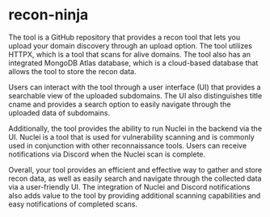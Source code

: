 # recon-ninja

The tool is a GitHub repository that provides a recon tool that lets you upload your domain discovery through an upload option. The tool utilizes HTTPX, which is a tool that scans for alive domains. The tool also has an integrated MongoDB Atlas database, which is a cloud-based database that allows the tool to store the recon data.

Users can interact with the tool through a user interface (UI) that provides a searchable view of the uploaded subdomains. The UI also distinguishes title cname and provides a search option to easily navigate through the uploaded data of subdomains.

Additionally, the tool provides the ability to run Nuclei in the backend via the UI. Nuclei is a tool that is used for vulnerability scanning and is commonly used in conjunction with other reconnaissance tools. Users can receive notifications via Discord when the Nuclei scan is complete.

Overall, your tool provides an efficient and effective way to gather and store recon data, as well as easily search and navigate through the collected data via a user-friendly UI. The integration of Nuclei and Discord notifications also adds value to the tool by providing additional scanning capabilities and easy notifications of completed scans.
